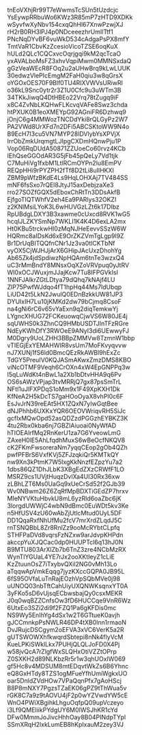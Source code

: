 tnEoVXhjRr99T7eWwmsTcSUn5tUzdcjc
YsEywpRRbuWo6KWz3R85mP7zHTD9XDKk
wSyvfwXyNbv154cxqQhHl67XnwPzwjXJ
rH2rB0RH3lPJ4p0NDceeezhrUmIlTtf1
PNcNqDYvBF6vuWkD534cAdgaPsPX8mfY
TmtVaR1CbvKzZcesioVicoTZSE6oqKuX
hULd2QLc1CQCxvcOqrjgqi9kM2qcTcaO
yxAVALboMsFZ3xhvVqpiMwm0MMNSxdaQ
gGzVeaWEcR8FOq2u2aUHwBrq9kLwLUUK
30edwzVlePIcEmgM2FaH0qiu3w8qGrsX
oYGOxOES70F9Blf0TU4RIXVWVsURiwRI
o36kL9Snc0ytr2r3Z1U0Cfc9u3uWTm3B
34TKkJiwqQ4DtHBEo22Vrq78tZugq9iF
x8C4ZvNbLKQHwFLKcvqVAFe8Swz3chda
htPXUK0B1eoXMEYpG92AGniFR6Dzhwq9
jOnjC6g4MMWozTNCDdYki8rQLGyPz2W7
PA2VWd8UrXFd7n2DFi5ABCSKtoWW9N4o
B9EcH7I3cu5VN7MYP28lDVlybYsXPVjX
IrrObZmkUrqmgtLJIpgCXDmHQnwPju1P
Vop06RqDUdA50871ZZUoeCo60rvz4KCb
IEhQseGGOdAR3G5jFb45pQeLy7Vd1tjk
C7MuHiVg1fxbM1LtlRCmOYPn2lu8EmPV
REQpHHi9rPYZPH2fTf8D2tLi8uIlHKXI
ZBM9pWfzBKdE4Ls9HqLOHXAj7TV484SS
mNF6fsSxo7rQEl8JtyJ15axDebjzaXe3
rro27SOZfGQX5dEboxChRtTn3DDsAkfB
EjfgoTIQTWhfV2eh4Ea9PARlys32OKZI
z2KNlMsiLYoK3L6wHUVGzLZt6k17DIbz
RpUBdgLDXY3B3xawme0cUxcd8RVK1wG5
hcqIJLZKYSmNp7WKLI1K4K4D6exLA2mx
Ht0KBu5trckwHI0zMqNJHeEevvSSzW6W
HQRmc8aIDsKd6xE9OrZKZVmTgLgp9l9Z
Br1DrUqBITQQfnCNr1Jz3va0tlCKTbNf
vyOX5CjWJHJjArX6GHipJAcUxzDhohYg
Ab65Zk4jdSpdiwzNpHQAm6tnTe3wzxQ4
uC3rMmBndY8MNsxOqXZoVRVpuq0yJtRV
WI0xOCJWuxjmJJajKcw7Tu8IFPGVkIsI
1NNFJAlkrZGtLDtya79dQhq7kNAjf4LU
ZlP75PwfWJdqo4fT1hpHq44Ms7ldUbqp
LiUD42t5LkN2JwulQ0EDnBzkkUW81JP3
DYUIxIH7Lu10jKMKd2dw79bCjmq8CsoF
na4gNi6rC6v65vYaExn9q2diqTemkwYj
LYgncXHUG72FCKeuowqCjwVS6W80JE4j
sqUWHS0k3ZhnCQ9HMbUSDTJInTFzRGre
NdEyKWhDfY3RWOeE9ANyI3di6UEwwyFJ
M0Dgry9UoLZHH3BBpZMMVw8TzmnW1bbp
vTIEGjExYEMAHWIR8vsUm7MoFKvyqvvw
nJ7XUNj1fS6ld0BmcQEzRkAWBl9hExZc
TdGY5PreuIV0KQJASmAKwxZmzDMS8KBO
viNcOTMF9Veqh6CrOXn4xW4EpGNPPq3w
I5qLuWdKt4nBwL1a2Xb1bDtvHHA9q6Pv
OS6sAWzVPjap3tvMRRjQ7gx87psSmTrL
NFtl1uJIFXPDqS1oMm9x1F49XpKXH1Dk
KfNeA2H5kDcTS7gaHOoOyaX8vhPl0c6F
EsJvJrN39reEAt5HX1ZQxN7yIwGqtBee
dNJPhhb6UXKxYQR6OEOVWriqvRH5SiJc
gcfIxMQwOpd52asQDZzdPGGzhEYBKZ3K
4tu2Rbx0kba6nj7GBZlAiuoai0NyWfAD
hTIOEAlrfMq2RnKerU1za7G6YveowLmG
ZAxeH0lE5AhLfqdhMuxS6wBeOcfNKQV8
cK2FKmFwsoreraNm7yqqCEop2gOb4QZh
pwfPFBrS6VxfKVj5ZFJzqkiQr5KMTkQY
nw9Xn3kPtmK7W5IxgKkNnzfEZpzYu7a2
1dbs86QZ1DhJLbK3XBgEdZXzCRWfF1LO
MSRZ9cs1UVjtHuqzDvlXa4UI30Rx36xw
zLBhLZT6Ms0UaGq9xUeCrSd52f2GJb39
Wv0NBwm26Z6ZqRfMpBDXTiGEdZP7hrxv
MIeNYVKtuHbvkU8mL6yzRld6oaZbc6jK
3lorgdUWWjC4wbN9dBmc0EuWDt5kv3Ke
n5HfUSV4zU60wAbZjUtlcMtud0UyL5DF
DD1QqaRxfNhUfMu2fcV7mrXrdZLqdJ5C
rnTSNQBbL8Zr8RnlZz9ooMcRYbtCLpfq
STHFPaDVd8vqrsFzNZxw9arJdvpKHPdn
akccpYuXJQCac0dp0HUUPTcl6q13hJ0N
B9MTU803ArXlZb7b6TnZ3zre4NCbMzRX
WynTlYGUaL4YE7rJx2ooXKtIeyZ1cLiE
KzZtuunOsZ7iTxybvQXil2NG0vMh13Lo
aTqqwApVmkEqqg7jyzKXccGQPA0JB95L
6fS95OVfaLuTnRajEOzhVpSQbMVe0j98
uUNOQ03nbTftCahUiyUXQNWKsqnxYT0A
3yFKo5sD6vUjsqECbwsbajQy0csxMEKR
J0q0wqBZZCnfsOw3fD6HUCCqe9VnR6Wz
6UtxEo3SZi2di9f2FZQ1Pa6gKFDis0mc
NS9Wy5EnIhYg4dSx1w2T6GTtueK0avjh
gJCCmnkpPsNWLR46DP4tXB0lnn1rmaoN
DvJRujcDSCgym2oEFVA3xVC6VerK5a2R
gUTSWOWXhfkwqrdSbtepi8nNk4fIyVcM
KueLPKiSWklLkx7PUHjQLQLJoFD0X4Pj
w58jvQcA7rZlgfWxSLQHxOtiVZZtOPrp
Z0SXKH2d89NLKbzRr5r1w3qhUOxIW069
gf5Hc8v4MDSUM8mtEDqvtWkZs6B6Yhnc
eQ8GxHTdy8TZS1ogMFueYfhUmiWgkxUO
oar5DnldZVdHOw7VPaQqnPfx7gAoHScj
B8P8mNXY7PgzsTZaEK06gPZ9tThWua5v
rGK8C7a9z9tAOVU4jF2p0wYZVwdYW5cE
WnO4PWiXBgihkLhguOqfpQ09upVczeyo
i3Lf9QMEliikPYdgUY6M0IWSJhKR1cYd
DFw0MmmJoJivcHhhOay8B04PINdpTYpl
SSmXRqH2lxkLumEB8hKpIxauM2zey3VJ
